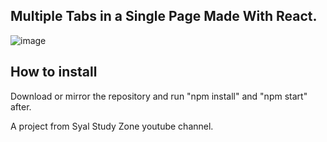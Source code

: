 ## Multiple Tabs in a Single Page Made With React.
![image](https://github.com/Ericmohn/SinglePageTabs/assets/68788167/ce4a609f-075e-407e-a6cb-31f63c7cc584)

## How to install
Download or mirror the repository and run "npm install" and "npm start" after.

A project from Syal Study Zone youtube channel.
